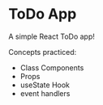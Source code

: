 # ToDo App

A simple React ToDo app!

Concepts practiced:

- Class Components
- Props
- useState Hook
- event handlers
